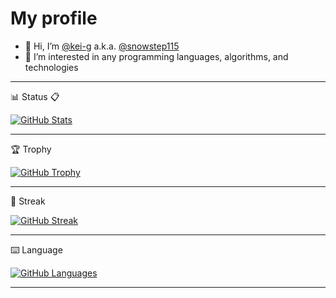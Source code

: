 # My profile

- 👋 Hi, I’m [@kei-g](https://github.com/kei-g) a.k.a. [@snowstep115](https://github.com/snowstep115)
- 👀 I’m interested in any programming languages, algorithms, and technologies

<!--
- 🌱 I’m currently learning ...
- 💞️ I’m looking to collaborate on ...
- 📫 How to reach me ...
-->

<!---
kei-g/kei-g is a ✨ special ✨ repository because its `README.md` (this file) appears on your GitHub profile.
You can click the Preview link to take a look at your changes.
--->

---

:bar_chart: Status :clipboard:

[![GitHub Stats](https://github-readme-stats.vercel.app/api?username=kei-g&show_icons=true&theme=nord)](https://github.com/anuraghazra/github-readme-stats)

---

:trophy: Trophy

[![GitHub Trophy](https://github-profile-trophy.vercel.app/?username=kei-g&column=4&theme=nord)](https://github.com/ryo-ma/github-profile-trophy)

---

:runner: Streak

[![GitHub Streak](https://github-readme-streak-stats.herokuapp.com?user=kei-g&theme=nord)](https://git.io/streak-stats)

---

:keyboard: Language

[![GitHub Languages](https://github-readme-stats.vercel.app/api/top-langs/?langs_count=10&layout=compact&username=kei-g)](https://github.com/anuraghazra/github-readme-stats)

---

